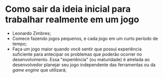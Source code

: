 # Como sair da ideia inicial para trabalhar realmente em um jogo

- Leonardo Zimbres;
- Comece fazendo jogos pequenos, e cada jogo em um curto período de tempo;
- Faça um jogo maior quando você sentir que possui experiência suficiente para antecipar os problemas que poderão ocorrer no desenvolvimento. Essa "experiência" (ou maturidade) é atrelada ao desenvolvedor planejar seu jogo independente das ferramentas ou da *game engine* que utilizará;
